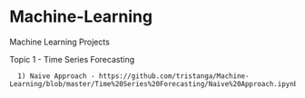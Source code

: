# Machine-Learning
Machine Learning Projects

Topic 1 - Time Series Forecasting
      
      1) Naive Approach - https://github.com/tristanga/Machine-Learning/blob/master/Time%20Series%20Forecasting/Naive%20Approach.ipynb
